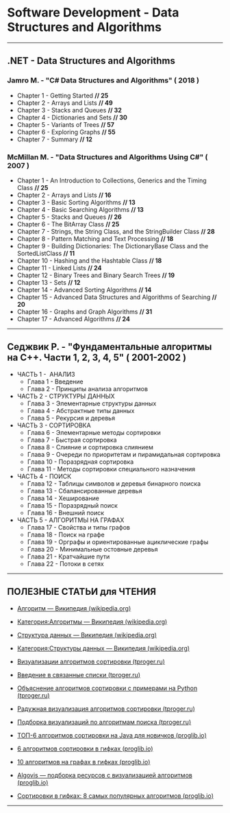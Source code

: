 # Software Development - Data Structures and Algorithms

---

## .NET - Data Structures and Algorithms

### Jamro M. - "C# Data Structures and Algorithms" ( 2018 )

* Chapter 1 - Getting Started **// 25**
* Chapter 2 - Arrays and Lists **// 49**
* Chapter 3 - Stacks and Queues **// 32**
* Chapter 4 - Dictionaries and Sets **// 30**
* Chapter 5 - Variants of Trees **// 57**
* Chapter 6 - Exploring Graphs **// 55**
* Chapter 7 - Summary **// 12**

### McMillan M. - "Data Structures and Algorithms Using C#" ( 2007 )

* Chapter 1 - An Introduction to Collections, Generics and the Timing Class **// 25**
* Chapter 2 - Arrays and Lists **// 16**
* Chapter 3 - Basic Sorting Algorithms **// 13**
* Chapter 4 - Basic Searching Algorithms **// 13**
* Chapter 5 - Stacks and Queues **// 26**
* Chapter 6 - The BitArray Class **// 25**
* Chapter 7 - Strings, the String Class, and the StringBuilder Class **// 28**
* Chapter 8 - Pattern Matching and Text Processing **// 18**
* Chapter 9 - Building Dictionaries: The DictionaryBase Class and the SortedListClass **// 11**
* Chapter 10 - Hashing and the Hashtable Class **// 18**
* Chapter 11 - Linked Lists **// 24**
* Chapter 12 - Binary Trees and Binary Search Trees **// 19**
* Chapter 13 - Sets **// 12**
* Chapter 14 - Advanced Sorting Algorithms **// 14**
* Chapter 15 - Advanced Data Structures and Algorithms of Searching **// 20**
* Chapter 16 - Graphs and Graph Algorithms **// 31**
* Chapter 17 - Advanced Algorithms **// 24**

---

## Седжвик Р. - "Фундаментальные алгоритмы на C++. Части 1, 2, 3, 4, 5" ( 2001-2002 )

* ЧАСТЬ 1 -  АНАЛИЗ
  * Глава 1 - Введение
  * Глава 2 - Принципы анализа алгоритмов
* ЧАСТЬ 2 - СТРУКТУРЫ ДАННЫХ
  * Глава 3 - Элементарные структуры данных
  * Глава 4 - Абстрактные типы данных
  * Глава 5 - Рекурсия и деревья
* ЧАСТЬ 3 - СОРТИРОВКА
  * Глава 6 - Элементарные методы сортировки
  * Глава 7 - Быстрая сортировка
  * Глава 8 - Слияние и сортировка слиянием
  * Глава 9 - Очереди по приоритетам и пирамидальная сортировка
  * Глава 10 - Поразрядная сортировка
  * Глава 11 - Методы сортировки специального назначения
* ЧАСТЬ 4 - ПОИСК
  * Глава 12 - Таблицы символов и деревья бинарного поиска
  * Глава 13 - Сбалансированные деревья
  * Глава 14 - Хеширование
  * Глава 15 - Поразрядный поиск
  * Глава 16 - Внешний поиск
* ЧАСТЬ 5 - АЛГОРИТМЫ НА ГРАФАХ
  * Глава 17 - Свойства и типы графов
  * Глава 18 - Поиск на графе
  * Глава 19 - Орграфы и ориентированные ациклические графы
  * Глава 20 - Минимальные остовные деревья
  * Глава 21 - Кратчайшие пути
  * Глава 22 - Потоки в сетях

---

## ПОЛЕЗНЫЕ СТАТЬИ для ЧТЕНИЯ

* [Алгоритм — Википедия (wikipedia.org)](https://ru.wikipedia.org/wiki/%D0%90%D0%BB%D0%B3%D0%BE%D1%80%D0%B8%D1%82%D0%BC)

* [Категория:Алгоритмы — Википедия (wikipedia.org)](https://ru.wikipedia.org/wiki/%D0%9A%D0%B0%D1%82%D0%B5%D0%B3%D0%BE%D1%80%D0%B8%D1%8F:%D0%90%D0%BB%D0%B3%D0%BE%D1%80%D0%B8%D1%82%D0%BC%D1%8B)

* [Структура данных — Википедия (wikipedia.org)](https://ru.wikipedia.org/wiki/%D0%A1%D1%82%D1%80%D1%83%D0%BA%D1%82%D1%83%D1%80%D0%B0_%D0%B4%D0%B0%D0%BD%D0%BD%D1%8B%D1%85)

* [Категория:Структуры данных — Википедия (wikipedia.org)](https://ru.wikipedia.org/wiki/%D0%9A%D0%B0%D1%82%D0%B5%D0%B3%D0%BE%D1%80%D0%B8%D1%8F:%D0%A1%D1%82%D1%80%D1%83%D0%BA%D1%82%D1%83%D1%80%D1%8B_%D0%B4%D0%B0%D0%BD%D0%BD%D1%8B%D1%85)

* [Визуализации алгоритмов сортировки (tproger.ru)](https://tproger.ru/digest/sorting-algorithms-visualized/)

* [Введение в связанные списки (tproger.ru)](https://tproger.ru/translations/introduction-to-linked-lists/)

* [Объяснение алгоритмов сортировки с примерами на Python (tproger.ru)](https://tproger.ru/translations/sorting-algorithms-in-python/)

* [Радужная визуализация алгоритмов сортировки (tproger.ru)](https://tproger.ru/articles/another-sorting-algorithms-visualized/)

* [Подборка визуализаций по алгоритмам поиска (tproger.ru)](https://tproger.ru/digest/search-algorithms/)

* [ТОП-6 алгоритмов сортировки на Java для новичков (proglib.io)](https://proglib.io/p/java-sorting-algorithms)

* [6 алгоритмов сортировки в гифках (proglib.io)](https://proglib.io/p/6-algoritmov-sortirovki-v-gifkah-2019-12-16)

* [10 алгоритмов на графах в гифках (proglib.io)](https://proglib.io/p/graphs-algoguide)

* [Algovis — подборка ресурсов с визуализацией алгоритмов (proglib.io)](https://proglib.io/p/visualising-algorithms)

* [Сортировки в гифках: 8 самых популярных алгоритмов (proglib.io)](https://proglib.io/p/sort-gif)

---
